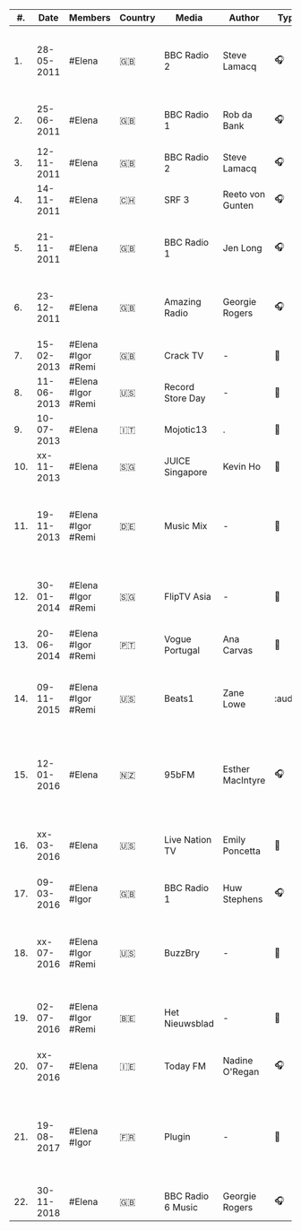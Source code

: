 |   #.  |  Date    |    Members             |   Country         |   Media                       |   Author                          |   Type    		|   Original link    																																																			                    |
|-------|----------|------------------------|-------------------|-------------------------------|-----------------------------------|-------------------|---------------------------------------------------------------------------------------------------------------------------------------------------------------------------------------------------------------------------------------------------|
|   1.  |28-05-2011|    #Elena              |   :uk:            |   BBC Radio 2                 |   Steve Lamacq                    |   :headphones:    |   [BBC Radio 2 - Steve Lamacq, 21/05/2011](https://www.bbc.co.uk/programmes/b0113hv1) [BBC Radio 2 - Steve Lamacq, 28/05/2011](https://www.bbc.co.uk/programmes/b011d6tm)                                                                         |                                   
|   2.  |25-06-2011|    #Elena              |   :uk:            |   BBC Radio 1                 |   Rob da Bank                     |   :headphones:    |   [BBC Radio 1 - Rob da Bank, Glastonbury Special](https://www.bbc.co.uk/programmes/b011y5c2)                                                                                                                                                     |                
|   3.  |12-11-2011|    #Elena              |   :uk:            |   BBC Radio 2                 |   Steve Lamacq                    |   :headphones:    |   [BBC Radio 2 - Steve Lamacq, 12/11/2011](https://www.bbc.co.uk/programmes/b0171t2x)                                                                                                                                                             |                                 
|	4.	|14-11-2011|    #Elena              |   :switzerland:   |   SRF 3                       |   Reeto von Gunten                |   :headphones:    |                                                                                                                                                                                                                                                   |
|   5.  |21-11-2011|    #Elena              |   :uk:            |   BBC Radio 1                 |   Jen Long                        |   :headphones:    |   [BBC Introducing in Wales with Jen Long, Daughter and Goldcult](https://www.bbc.co.uk/programmes/b0178ps3)                                                                                                                                      |                               
|	6.	|23-12-2011|	#Elena				|	:uk:			|	Amazing Radio				|	Georgie Rogers					|	:headphones:	|	[Amazing Blog  – Amazing Radio Audio Advent Calendar – Door 23](http://blog.amazingtunes.com/2011/12/23/amazing-radio-audio-advent-calendar-door-23/)																		                    |						
|   7.  |15-02-2013|    #Elena #Igor #Remi  |   :uk:            |   Crack TV                    |   -                               |   :movie_camera:  |   [CRACK TV 002 - Daughter](http://web.archive.org/web/20140311071622/http://vimeo.com/59730356)                                                                                                                                                  |                                       
|   8.  |11-06-2013|    #Elena #Igor #Remi  |   :us:            |   Record Store Day            |   -                               |   :movie_camera:  |   [Daughter](http://web.archive.org/web/20130714174715/http://vimeo.com/68127859)                                                                                                                                                                 |           
|   9.  |10-07-2013|    #Elena              |   :it:            |   Mojotic13                   |   .                               |   :movie_camera:  |   [Daughter Interview @ Mojotic13](https://vimeo.com/70400715)                                                                                                                                                                                    |            
|	10.	|xx-11-2013|	#Elena				|	:singapore:		|	JUICE Singapore				|	Kevin Ho						|	:memo:			|   [JUICE - January 2014](https://issuu.com/mahirahlaw/docs/juice_0114)																																											|	
|	11.	|19-11-2013|	#Elena #Igor #Remi	|	:de:			|	Music Mix					|	-								|	:movie_camera:	|	[Zum Jahresausklang bei musicmix: ein Feuerwerk an Klangvielfalt mit Daughter & Karl Bartos](https://www.musikexpress.de/zum-jahresausklang-bei-musicmix-ein-feuerwerk-an-klangvielfalt-mit-daughter-karl-bartos-131239/)	                    |
|	12.	|30-01-2014|	#Elena #Igor #Remi	|	:singapore:		|	FlipTV Asia					|	-								|	:movie_camera:	|	[Flip Music Interview with Daughter @ Laneway Singapore](http://web.archive.org/web/20140417101657/http://vimeo.com/85504202)																								                    |
|   13. |20-06-2014|    #Elena #Igor #Remi  |   :portugal:      |   Vogue Portugal              |   Ana Carvas                      |   :movie_camera:  |   [Entrevista: Daughter](http://web.archive.org/web/20141008122950/http://www.vogue.xl.pt/multimedia/videos/detalhe/entrevista_daughter.html)                                                                                                     |               
|   14. |09-11-2015|    #Elena #Igor #Remi  |   :us:            |   Beats1                      |   Zane Lowe                       |   :audio:         |   [Beats 1: Interview with Daughter (Zane Lowe - 9th November 2015)](https://daughterfans-blog.tumblr.com/post/133011700410/beats-1-interview-with-daughter-zane-lowe-9th)                                                                        |    
|   15. |12-01-2016|    #Elena              |   :new_zealand:   |   95bFM                       |   Esther MacIntyre                |   :headphones:    |   [Morning Glory with Esther MacIntyre: Interview: Daughter vocalist Elena Tonra](https://www.ivoox.com/en/morning-glory-with-esther-macintyre-interview-daughter-vocalist-audios-mp3_rf_10040052_1.html)                                         |                                                
|	16.	|xx-03-2016|	#Elena				|	:us:			|	Live Nation TV				|	Emily Poncetta					|	:memo:			|	[Find Your Inner Fighter: A Conversation with Daughter \| Live Nation TV](https://lntv.com/en_us/article/daughter-elena-tonra-interview-2016)																				                    |
|	17.	|09-03-2016|	#Elena #Igor		|	:uk:			|	BBC Radio 1					|	Huw Stephens					|	:headphones:	|	[Daughter tip us their favourite new artists](https://www.bbc.co.uk/programmes/p03m2w44)																																	                    |	
|	18.	|xx-07-2016|	#Elena #Igor #Remi	|	:us:			|	BuzzBry						|	-								|	:movie_camera:	|	[Watch: British band Daughter on the sweetness behind 'unhappy music'](https://buzzbry.com/watch-british-band-daughter-on-the-beauty-behind-sad-music/)																		                    |				
|	19.	|02-07-2016|	#Elena #Igor #Remi	|	:belgium:		|	Het Nieuwsblad				|	-								|	:movie_camera:	|	[Elena Tonra (Daughter): 'Ik zou mainstage besterven'](https://www.nieuwsblad.be/cnt/dmf20160702_02367883)																													                    |
|   20. |xx-07-2016|	#Elena				|	:ireland:		|	Today FM					|	Nadine O'Regan					|	:headphones:	|	[Elena Tonra (Daughter) - Songs in the Key of Life](https://www.todayfm.com/Elena-Tonra-Daughter--Songs-in-the-Key-of-Life)																									                    |															
|   21. |19-08-2017|    #Elena #Igor        |   :fr:            |   Plugin                      |   -                               |   :memo:          |   [Rencontre avec le groupe Daughter a l'origine de la musique de Life Is Strange: Before the Storm](https://plugin.01net.com/pop/rencontre-avec-le-groupe-daughter-a-l-origine-de-la-musique-de-life-is-strange-before-the-storm-1238143.html)   |
|	22.	|30-11-2018|	#Elena				|	:uk:			|	BBC Radio 6 Music			|	Georgie Rogers					|	:headphones:	|	[Shaun Keaveny #MASO](https://www.bbc.co.uk/programmes/m0001c5f)																																							                    |			
